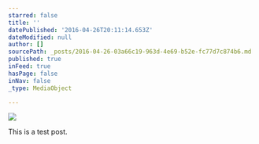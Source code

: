 ```yaml
---
starred: false
title: ''
datePublished: '2016-04-26T20:11:14.653Z'
dateModified: null
author: []
sourcePath: _posts/2016-04-26-03a66c19-963d-4e69-b52e-fc77d7c874b6.md
published: true
inFeed: true
hasPage: false
inNav: false
_type: MediaObject

---
```

![](https://the-grid-user-content.s3-us-west-2.amazonaws.com/f3181cf8-8b1c-4ca9-9eaf-836f092dd26a.jpg)

This is a test post.
